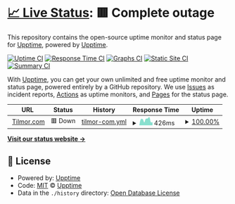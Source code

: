 # [📈 Live Status](https://status.tilmor.com): <!--live status--> **🟥 Complete outage**

This repository contains the open-source uptime monitor and status page for [Upptime](https://upptime.js.org), powered by [Upptime](https://github.com/upptime/upptime).

[![Uptime CI](https://github.com/tilmorproducts/ecommerce-status/workflows/Uptime%20CI/badge.svg)](https://github.com/tilmorproducts/ecommerce-status/actions?query=workflow%3A%22Uptime+CI%22)
[![Response Time CI](https://github.com/tilmorproducts/ecommerce-status/workflows/Response%20Time%20CI/badge.svg)](https://github.com/tilmorproducts/ecommerce-status/actions?query=workflow%3A%22Response+Time+CI%22)
[![Graphs CI](https://github.com/tilmorproducts/ecommerce-status/workflows/Graphs%20CI/badge.svg)](https://github.com/tilmorproducts/ecommerce-status/actions?query=workflow%3A%22Graphs+CI%22)
[![Static Site CI](https://github.com/tilmorproducts/ecommerce-status/workflows/Static%20Site%20CI/badge.svg)](https://github.com/tilmorproducts/ecommerce-status/actions?query=workflow%3A%22Static+Site+CI%22)
[![Summary CI](https://github.com/tilmorproducts/ecommerce-status/workflows/Summary%20CI/badge.svg)](https://github.com/tilmorproducts/ecommerce-status/actions?query=workflow%3A%22Summary+CI%22)

With [Upptime](https://upptime.js.org), you can get your own unlimited and free uptime monitor and status page, powered entirely by a GitHub repository. We use [Issues](https://github.com/upptime/upptime/issues) as incident reports, [Actions](https://github.com/tilmorproducts/ecommerce-status/actions) as uptime monitors, and [Pages](https://status.tilmor.com) for the status page.

<!--start: status pages-->
<!-- This summary is generated by Upptime (https://github.com/upptime/upptime) -->
<!-- Do not edit this manually, your changes will be overwritten -->
<!-- prettier-ignore -->
| URL | Status | History | Response Time | Uptime |
| --- | ------ | ------- | ------------- | ------ |
| <img alt="" src="https://favicons.githubusercontent.com/www.tilmor.com" height="13"> [Tilmor.com](https://www.tilmor.com/api/health) | 🟥 Down | [tilmor-com.yml](https://github.com/tilmorproducts/ecommerce-status/commits/HEAD/history/tilmor-com.yml) | <details><summary><img alt="Response time graph" src="./graphs/tilmor-com/response-time-week.png" height="20"> 426ms</summary><br><a href="https://status.tilmor.com/history/tilmor-com"><img alt="Response time 368" src="https://img.shields.io/endpoint?url=https%3A%2F%2Fraw.githubusercontent.com%2Ftilmorproducts%2Fecommerce-status%2FHEAD%2Fapi%2Ftilmor-com%2Fresponse-time.json"></a><br><a href="https://status.tilmor.com/history/tilmor-com"><img alt="24-hour response time 589" src="https://img.shields.io/endpoint?url=https%3A%2F%2Fraw.githubusercontent.com%2Ftilmorproducts%2Fecommerce-status%2FHEAD%2Fapi%2Ftilmor-com%2Fresponse-time-day.json"></a><br><a href="https://status.tilmor.com/history/tilmor-com"><img alt="7-day response time 426" src="https://img.shields.io/endpoint?url=https%3A%2F%2Fraw.githubusercontent.com%2Ftilmorproducts%2Fecommerce-status%2FHEAD%2Fapi%2Ftilmor-com%2Fresponse-time-week.json"></a><br><a href="https://status.tilmor.com/history/tilmor-com"><img alt="30-day response time 401" src="https://img.shields.io/endpoint?url=https%3A%2F%2Fraw.githubusercontent.com%2Ftilmorproducts%2Fecommerce-status%2FHEAD%2Fapi%2Ftilmor-com%2Fresponse-time-month.json"></a><br><a href="https://status.tilmor.com/history/tilmor-com"><img alt="1-year response time 368" src="https://img.shields.io/endpoint?url=https%3A%2F%2Fraw.githubusercontent.com%2Ftilmorproducts%2Fecommerce-status%2FHEAD%2Fapi%2Ftilmor-com%2Fresponse-time-year.json"></a></details> | <details><summary><a href="https://status.tilmor.com/history/tilmor-com">100.00%</a></summary><a href="https://status.tilmor.com/history/tilmor-com"><img alt="All-time uptime 99.38%" src="https://img.shields.io/endpoint?url=https%3A%2F%2Fraw.githubusercontent.com%2Ftilmorproducts%2Fecommerce-status%2FHEAD%2Fapi%2Ftilmor-com%2Fuptime.json"></a><br><a href="https://status.tilmor.com/history/tilmor-com"><img alt="24-hour uptime 100.00%" src="https://img.shields.io/endpoint?url=https%3A%2F%2Fraw.githubusercontent.com%2Ftilmorproducts%2Fecommerce-status%2FHEAD%2Fapi%2Ftilmor-com%2Fuptime-day.json"></a><br><a href="https://status.tilmor.com/history/tilmor-com"><img alt="7-day uptime 100.00%" src="https://img.shields.io/endpoint?url=https%3A%2F%2Fraw.githubusercontent.com%2Ftilmorproducts%2Fecommerce-status%2FHEAD%2Fapi%2Ftilmor-com%2Fuptime-week.json"></a><br><a href="https://status.tilmor.com/history/tilmor-com"><img alt="30-day uptime 99.19%" src="https://img.shields.io/endpoint?url=https%3A%2F%2Fraw.githubusercontent.com%2Ftilmorproducts%2Fecommerce-status%2FHEAD%2Fapi%2Ftilmor-com%2Fuptime-month.json"></a><br><a href="https://status.tilmor.com/history/tilmor-com"><img alt="1-year uptime 99.38%" src="https://img.shields.io/endpoint?url=https%3A%2F%2Fraw.githubusercontent.com%2Ftilmorproducts%2Fecommerce-status%2FHEAD%2Fapi%2Ftilmor-com%2Fuptime-year.json"></a></details>

<!--end: status pages-->

[**Visit our status website →**](https://status.tilmor.com)

## 📄 License

- Powered by: [Upptime](https://github.com/upptime/upptime)
- Code: [MIT](./LICENSE) © [Upptime](https://upptime.js.org)
- Data in the `./history` directory: [Open Database License](https://opendatacommons.org/licenses/odbl/1-0/)

